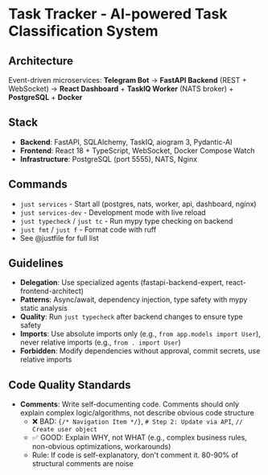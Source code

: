 # Task Tracker - AI-powered Task Classification System

## Architecture
Event-driven microservices: **Telegram Bot** → **FastAPI Backend** (REST + WebSocket) → **React Dashboard** + **TaskIQ Worker** (NATS broker) + **PostgreSQL** + **Docker**

## Stack
- **Backend**: FastAPI, SQLAlchemy, TaskIQ, aiogram 3, Pydantic-AI
- **Frontend**: React 18 + TypeScript, WebSocket, Docker Compose Watch
- **Infrastructure**: PostgreSQL (port 5555), NATS, Nginx

## Commands
- `just services` - Start all (postgres, nats, worker, api, dashboard, nginx)
- `just services-dev` - Development mode with live reload
- `just typecheck` / `just tc` - Run mypy type checking on backend
- `just fmt` / `just f` - Format code with ruff
- See @justfile for full list

## Guidelines
- **Delegation**: Use specialized agents (fastapi-backend-expert, react-frontend-architect)
- **Patterns**: Async/await, dependency injection, type safety with mypy static analysis
- **Quality**: Run `just typecheck` after backend changes to ensure type safety
- **Imports**: Use absolute imports only (e.g., `from app.models import User`), never relative imports (e.g., `from . import User`)
- **Forbidden**: Modify dependencies without approval, commit secrets, use relative imports

## Code Quality Standards
- **Comments**: Write self-documenting code. Comments should only explain complex logic/algorithms, not describe obvious code structure
  - ❌ BAD: `{/* Navigation Item */}`, `# Step 2: Update via API`, `// Create user object`
  - ✅ GOOD: Explain WHY, not WHAT (e.g., complex business rules, non-obvious optimizations, workarounds)
  - Rule: If code is self-explanatory, don't comment it. 80-90% of structural comments are noise